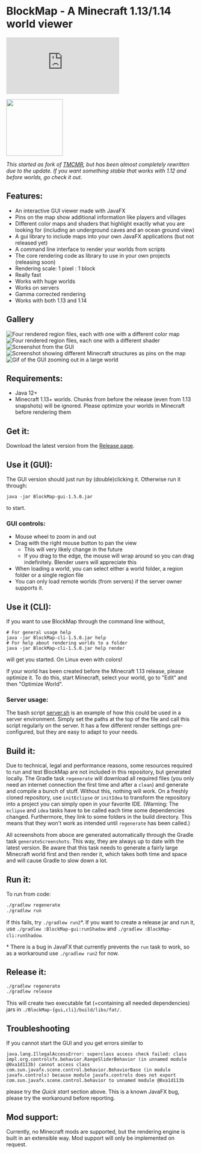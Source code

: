 # BlockMap - A Minecraft 1.13/1.14 world viewer

[![Build Status](https://saibotk.de/buildstatus.php)]()

<img src="BlockMap-standalone/src/main/resources/de/piegames/blockmap/guistandalone/icon.png" width=150/>

*This started as fork of [TMCMR](https://github.com/TOGoS/TMCMR), but has been almost completely rewritten due to the update. If you want something stable that works with 1.12 and before worlds, go check it out.*

## Features:
- An interactive GUI viewer made with JavaFX
- Pins on the map show additional information like players and villages
- Different color maps and shaders that highlight exactly what you are looking for (including an underground caves and an ocean ground view)
- A gui library to include maps into your own JavaFX applications (but not released yet)
- A command line interface to render your worlds from scripts
- The core rendering code as library to use in your own projects (releasing soon)
- Rendering scale: 1 pixel : 1 block
- Really fast
- Works with huge worlds
- Works on servers
- Gamma corrected rendering
- Works with both 1.13 and 1.14

## Gallery

![Four rendered region files, each with one with a different color map](screenshots/screenshot-1.png "All existing color maps")
![Four rendered region files, each one with a different shader](screenshots/screenshot-2.png "All existing shaders")
![Screenshot from the GUI](screenshots/screenshot-3.png "Screenshot from the GUI")
![Screenshot showing different Minecraft structures as pins on the map](screenshots/screenshot-4.png "Wohoo! Pins!")
![Gif of the GUI zooming out in a large world](screenshots/screenshot-0.gif "Works with very large worlds")

## Requirements:

- Java 12+
- Minecraft 1.13+ worlds. Chunks from before the release (even from 1.13 snapshots) will be ignored. Please optimize your worlds in Minecraft before rendering them

## Get it:

Download the latest version from the [Release page](https://github.com/piegamesde/BlockMap/releases).

## Use it (GUI):

The GUI version should just run by (double)clicking it. Otherwise run it through:

    java -jar BlockMap-gui-1.5.0.jar

to start.

### GUI controls:

- Mouse wheel to zoom in and out
- Drag with the right mouse button to pan the view
  - This will very likely change in the future
  - If you drag to the edge, the mouse will wrap around so you can drag indefinitely. Blender users will appreciate this
- When loading a world, you can select either a world folder, a region folder or a single region file
- You can only load remote worlds (from servers) if the server owner supports it.

## Use it (CLI):

If you want to use BlockMap through the command line without,

    # For general usage help
    java -jar BlockMap-cli-1.5.0.jar help
    # For help about rendering worlds to a folder
    java -jar BlockMap-cli-1.5.0.jar help render

will get you started. On Linux even with colors!

If your world has been created before the Minecraft 1.13 release, please optimize it. To do this, start Minecraft, select your world, go to "Edit" and then "Optimize World".

### Server usage:

The bash script [server.sh](server.sh) is an example of how this could be used in a server environment. Simply set the paths at the top of the file and call this script regularly on the server. It has a few different render settings pre-configured, but they are easy to adapt to your needs.

## Build it:

Due to technical, legal and performance reasons, some resources required to run and test BlockMap are not included in this repository, but generated locally. The Gradle task `regenerate` will download all required files (you only need an internet connection the first time and after a `clean`) and generate and compile a bunch of stuff. Without this, nothing will work. On a freshly cloned repository, use `initEclipse` or `initIdea` to transform the repository into a project you can simply open in your favorite IDE. (Warning: The `eclipse` and `idea` tasks have to be called each time some dependencies changed. Furthermore, they link to some folders in the build directory. This means that they won't work as intended until `regenerate` has been called.)

All screenshots from aboce are generated automatically through the Gradle task `generateScreenshots`. This way, they are always up to date with the latest version. Be aware that this task needs to generate a fairly large Minecraft world first and then render it, which takes both time and space and will cause Gradle to slow down a lot.

## Run it:

To run from code:
```sh
./gradlew regenerate
./gradlew run
```
If this fails, try `./gradlew run2`\*. If you want to create a release jar and run it, use `./gradlew :BlockMap-gui:runShadow` and `./gradlew :BlockMap-cli:runShadow`.

\* There is a bug in JavaFX that currently prevents the `run` task to work, so as a workaround use `./gradlew run2` for now.

## Release it:

```sh
./gradlew regenerate
./gradlew release
```
This will create two executable fat (=containing all needed dependencies) jars in `./BlockMap-{gui,cli}/build/libs/fat/`.

## Troubleshooting

If you cannot start the GUI and you get errors similar to

    java.lang.IllegalAccessError: superclass access check failed: class impl.org.controlsfx.behavior.RangeSliderBehavior (in unnamed module @0xa1d113b) cannot access class com.sun.javafx.scene.control.behavior.BehaviorBase (in module javafx.controls) because module javafx.controls does not export com.sun.javafx.scene.control.behavior to unnamed module @0xa1d113b
please try the *Quick start* section above. This is a known JavaFX bug, please try the workaround before reporting.

## Mod support:

Currently, no Minecraft mods are supported, but the rendering engine is built in an extensible way. Mod support will only be implemented on request.
